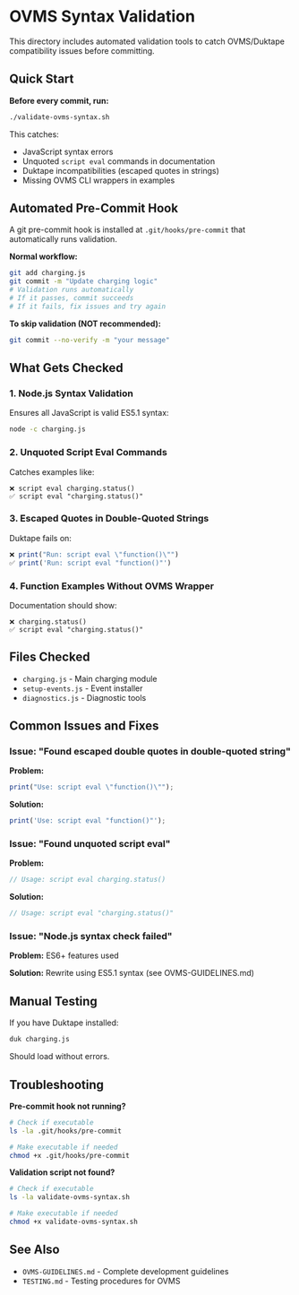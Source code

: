 # OVMS Syntax Validation

This directory includes automated validation tools to catch OVMS/Duktape compatibility issues before committing.

## Quick Start

**Before every commit, run:**

```bash
./validate-ovms-syntax.sh
```

This catches:
- JavaScript syntax errors
- Unquoted `script eval` commands in documentation
- Duktape incompatibilities (escaped quotes in strings)
- Missing OVMS CLI wrappers in examples

## Automated Pre-Commit Hook

A git pre-commit hook is installed at `.git/hooks/pre-commit` that automatically runs validation.

**Normal workflow:**
```bash
git add charging.js
git commit -m "Update charging logic"
# Validation runs automatically
# If it passes, commit succeeds
# If it fails, fix issues and try again
```

**To skip validation (NOT recommended):**
```bash
git commit --no-verify -m "your message"
```

## What Gets Checked

### 1. Node.js Syntax Validation
Ensures all JavaScript is valid ES5.1 syntax:
```bash
node -c charging.js
```

### 2. Unquoted Script Eval Commands
Catches examples like:
```
❌ script eval charging.status()
✅ script eval "charging.status()"
```

### 3. Escaped Quotes in Double-Quoted Strings
Duktape fails on:
```javascript
❌ print("Run: script eval \"function()\"")
✅ print('Run: script eval "function()"')
```

### 4. Function Examples Without OVMS Wrapper
Documentation should show:
```
❌ charging.status()
✅ script eval "charging.status()"
```

## Files Checked

- `charging.js` - Main charging module
- `setup-events.js` - Event installer
- `diagnostics.js` - Diagnostic tools

## Common Issues and Fixes

### Issue: "Found escaped double quotes in double-quoted string"

**Problem:**
```javascript
print("Use: script eval \"function()\"");
```

**Solution:**
```javascript
print('Use: script eval "function()"');
```

### Issue: "Found unquoted script eval"

**Problem:**
```javascript
// Usage: script eval charging.status()
```

**Solution:**
```javascript
// Usage: script eval "charging.status()"
```

### Issue: "Node.js syntax check failed"

**Problem:** ES6+ features used

**Solution:** Rewrite using ES5.1 syntax (see OVMS-GUIDELINES.md)

## Manual Testing

If you have Duktape installed:

```bash
duk charging.js
```

Should load without errors.

## Troubleshooting

**Pre-commit hook not running?**
```bash
# Check if executable
ls -la .git/hooks/pre-commit

# Make executable if needed
chmod +x .git/hooks/pre-commit
```

**Validation script not found?**
```bash
# Check if executable
ls -la validate-ovms-syntax.sh

# Make executable if needed
chmod +x validate-ovms-syntax.sh
```

## See Also

- `OVMS-GUIDELINES.md` - Complete development guidelines
- `TESTING.md` - Testing procedures for OVMS
